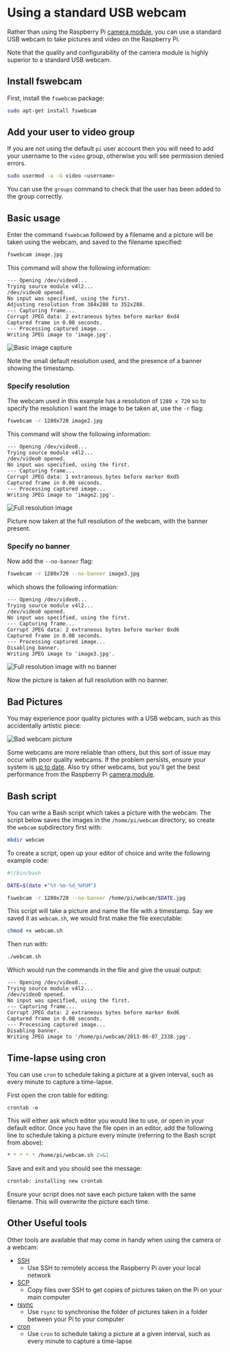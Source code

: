 # Using a standard USB webcam

Rather than using the Raspberry Pi [camera module](../camera/README.md), you can use a standard USB webcam to take pictures and video on the Raspberry Pi.

Note that the quality and configurability of the camera module is highly superior to a standard USB webcam.

## Install fswebcam

First, install the `fswebcam` package:

```bash
sudo apt-get install fswebcam
```

## Add your user to video group

If you are not using the default `pi` user account then you will need to add your username to the `video` group, otherwise you will see permission denied errors.

```bash
sudo usermod -a -G video <username>
```

You can use the `groups` command to check that the user has been added to the group correctly. 

## Basic usage

Enter the command `fswebcam` followed by a filename and a picture will be taken using the webcam, and saved to the filename specified:

```bash
fswebcam image.jpg
```

This command will show the following information:

```
--- Opening /dev/video0...
Trying source module v4l2...
/dev/video0 opened.
No input was specified, using the first.
Adjusting resolution from 384x288 to 352x288.
--- Capturing frame...
Corrupt JPEG data: 2 extraneous bytes before marker 0xd4
Captured frame in 0.00 seconds.
--- Processing captured image...
Writing JPEG image to 'image.jpg'.
```

![Basic image capture](images/image.jpg)

Note the small default resolution used, and the presence of a banner showing the timestamp.

### Specify resolution

The webcam used in this example has a resolution of `1280 x 720` so to specify the resolution I want the image to be taken at, use the `-r` flag:

```bash
fswebcam -r 1280x720 image2.jpg
```

This command will show the following information:

```
--- Opening /dev/video0...
Trying source module v4l2...
/dev/video0 opened.
No input was specified, using the first.
--- Capturing frame...
Corrupt JPEG data: 1 extraneous bytes before marker 0xd5
Captured frame in 0.00 seconds.
--- Processing captured image...
Writing JPEG image to 'image2.jpg'.
```

![Full resolution image](images/image2.jpg)

Picture now taken at the full resolution of the webcam, with the banner present.

### Specify no banner

Now add the `--no-banner` flag:

```bash
fswebcam -r 1280x720 --no-banner image3.jpg
```

which shows the following information:

```
--- Opening /dev/video0...
Trying source module v4l2...
/dev/video0 opened.
No input was specified, using the first.
--- Capturing frame...
Corrupt JPEG data: 2 extraneous bytes before marker 0xd6
Captured frame in 0.00 seconds.
--- Processing captured image...
Disabling banner.
Writing JPEG image to 'image3.jpg'.
```

![Full resolution image with no banner](images/image3.jpg)

Now the picture is taken at full resolution with no banner.

## Bad Pictures

You may experience poor quality pictures with a USB webcam, such as this accidentally artistic piece:

![Bad webcam picture](images/jack.jpg)

Some webcams are more reliable than others, but this sort of issue may occur with poor quality webcams. If the problem persists, ensure your system is [up to date](../../raspbian/updating.md). Also try other webcams, but you'll get the best performance from the Raspberry Pi [camera module](https://www.raspberrypi.org/help/camera-module-setup/).

## Bash script

You can write a Bash script which takes a picture with the webcam. The script below saves the images in the `/home/pi/webcam` directory, so create the `webcam` subdirectory first with:

```bash
mkdir webcam
```

To create a script, open up your editor of choice and write the following example code:

```bash
#!/bin/bash

DATE=$(date +"%Y-%m-%d_%H%M")

fswebcam -r 1280x720 --no-banner /home/pi/webcam/$DATE.jpg
```

This script will take a picture and name the file with a timestamp. Say we saved it as `webcam.sh`, we would first make the file executable:

```bash
chmod +x webcam.sh
```

Then run with:

```bash
./webcam.sh
```

Which would run the commands in the file and give the usual output:

```
--- Opening /dev/video0...
Trying source module v4l2...
/dev/video0 opened.
No input was specified, using the first.
--- Capturing frame...
Corrupt JPEG data: 2 extraneous bytes before marker 0xd6
Captured frame in 0.00 seconds.
--- Processing captured image...
Disabling banner.
Writing JPEG image to '/home/pi/webcam/2013-06-07_2338.jpg'.
```

## Time-lapse using cron

You can use `cron` to schedule taking a picture at a given interval, such as every minute to capture a time-lapse.

First open the cron table for editing:

```
crontab -e
```

This will either ask which editor you would like to use, or open in your default editor. Once you have the file open in an editor, add the following line to schedule taking a picture every minute (referring to the Bash script from above):

```bash
* * * * * /home/pi/webcam.sh 2>&1
```

Save and exit and you should see the message:

```bash
crontab: installing new crontab
```

Ensure your script does not save each picture taken with the same filename. This will overwrite the picture each time.

## Other Useful tools

Other tools are available that may come in handy when using the camera or a webcam:

- [SSH](../../remote-access/ssh/README.md)
    - Use SSH to remotely access the Raspberry Pi over your local network
- [SCP](../../remote-access/ssh/scp.md)
    - Copy files over SSH to get copies of pictures taken on the Pi on your main computer
- [rsync](../../remote-access/ssh/rsync.md)
    - Use `rsync` to synchronise the folder of pictures taken in a folder between your Pi to your computer
- [cron](../../linux/usage/cron.md)
    - Use `cron` to schedule taking a picture at a given interval, such as every minute to capture a time-lapse

